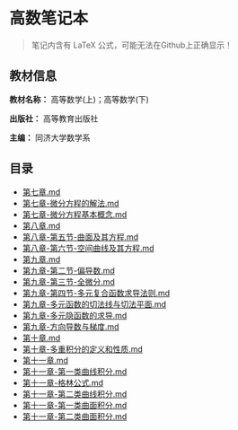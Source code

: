 # 高数笔记本

> 笔记内含有 LaTeX 公式，可能无法在Github上正确显示！



## 教材信息

**教材名称：** 高等数学(上)；高等数学(下)

**出版社：** 高等教育出版社

**主编：** 同济大学数学系



## 目录

-  [第七章.md](第七章.md) 
  -  [第七章-微分方程的解法.md](第七章-微分方程的解法.md) 
  -  [第七章-微分方程基本概念.md](第七章-微分方程基本概念.md) 
-  [第八章.md](第八章.md) 
  -  [第八章-第五节-曲面及其方程.md](第八章-第五节-曲面及其方程.md) 
  -  [第八章-第六节-空间曲线及其方程.md](第八章-第六节-空间曲线及其方程.md) 
-  [第九章.md](第九章.md) 
  -  [第九章-第二节-偏导数.md](第九章-第二节-偏导数.md) 
  -  [第九章-第三节-全微分.md](第九章-第三节-全微分.md) 
  -  [第九章-第四节-多元复合函数求导法则.md](第九章-第四节-多元复合函数求导法则.md) 
  -  [第九章-多元函数的切法线与切法平面.md](第九章-多元函数的切法线与切法平面.md) 
  -  [第九章-多元隐函数的求导.md](第九章-多元隐函数的求导.md) 
  -  [第九章-方向导数与梯度.md](第九章-方向导数与梯度.md)  
-  [第十章.md](第十章.md) 
  -  [第十章-多重积分的定义和性质.md](第十章-多重积分的定义和性质.md) 
-   [第十一章.md](第十一章.md) 
   -   [第十一章-第一类曲线积分.md](第十一章-第一类曲线积分.md)  
   -   [第十一章-格林公式.md](第十一章-格林公式.md) 
   -    [第十一章-第二类曲线积分.md](第十一章-第二类曲线积分.md) 
   -    [第十一章-第一类曲面积分.md](第十一章-第一类曲面积分.md) 
   -    [第十一章-第二类曲面积分.md](第十一章-第二类曲面积分.md) 